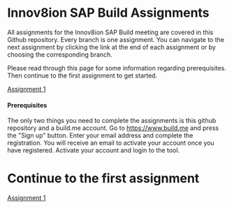 # Innov8ion SAP Build Assignments
All assignments for the Innov8ion SAP Build meeting are covered in this Github repository. Every branch is one assignment. You can navigate to the next assignment by clicking the link at the end of each assignment or by choosing the corresponding branch.

Please read through this page for some information regarding prerequisites. Then continue to the first assignment to get started.

[Assignment 1](https://github.com/Innov8ion-developer/SAP_Build_Assignments/tree/1_Your_first_prototype)

#### Prerequisites
The only two things you need to complete the assignments is this github repository and a build.me account. Go to https://www.build.me and press the "Sign up" button. Enter your email address and complete the registration. You will receive an email to activate your account once you have registered. Activate your account and login to the tool.

# Continue to the first assignment
[Assignment 1](https://github.com/Innov8ion-developer/SAP_Build_Assignmentss/tree/1_Your_first_prototype)
